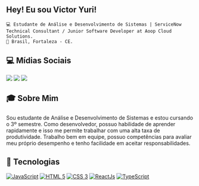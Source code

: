 ## Hey! Eu sou Victor Yuri! 
    💻 Estudante de Análise e Desenvolvimento de Sistemas | ServiceNow Technical Consultant / Junior Software Developer at Aoop Cloud Solutions.
    🏡 Brasil, Fortaleza - CE.
  
  ## 💻 Mídias Sociais
  
  <div>
  <a href = "mailto:victoryuri.af@gmail.com"><img src="https://img.shields.io/badge/-Gmail-%23EA4335?style=for-the-badge&logo=gmail&logoColor=white" target="_blank"></a>
  <a href="https://www.linkedin.com/in/victoryuriaf" target="_blank"><img src="https://img.shields.io/badge/-LinkedIn-%230077B5?style=for-the-badge&logo=linkedin&logoColor=white" target="_blank"></a>
  <a href="https://www.instagram.com/victoryuriaf" target="_blank"><img src="https://img.shields.io/badge/-Instagram-%23E4405F?style=for-the-badge&logo=instagram&logoColor=white" target="_blank"></a>
</div>

## 🎓 Sobre Mim 
###
Sou estudante de Análise e Desenvolvimento de Sistemas e estou cursando o 3º semestre.
Como desenvolvedor, possuo habilidade de aprender rapidamente e isso me permite trabalhar com uma alta taxa de produtividade. 
Trabalho bem em equipe, possuo competências para avaliar meu próprio desempenho e tenho facilidade em aceitar responsabilidades. 

## 🚀 Tecnologias
[![JavaScript](https://img.shields.io/badge/Javascript-e1af24?style=for-the-badge&logo=javascript&logoColor=white)](https://developer.mozilla.org/pt-BR/docs/Web/JavaScript)
[![HTML 5](https://img.shields.io/badge/HTML5-E34F26?style=for-the-badge&logo=html5&logoColor=white)](https://www.w3.org/standards/webdesign/htmlcss.html)
[![CSS 3](https://img.shields.io/badge/CSS3-1572B6?style=for-the-badge&logo=css3&logoColor=white)](https://www.w3.org/standards/webdesign/htmlcss.html)
[![ReactJs](https://img.shields.io/badge/React-20232A?style=for-the-badge&logo=react&logoColor=61DAFB)](https://reactjs.org/)
[![TypeScript](https://img.shields.io/badge/TypeScript-007ACC?style=for-the-badge&logo=typescript&logoColor=white)](https://www.typescriptlang.org//)
